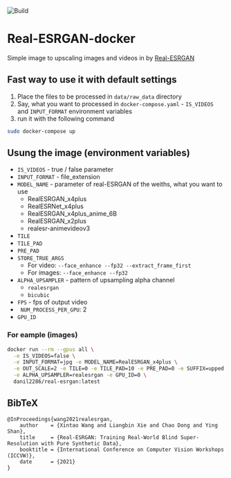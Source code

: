![Build](https://github.com/gdagil/Real-ESRGAN-docker/actions/workflows/docker-publish.yaml/badge.svg)
# Real-ESRGAN-docker

Simple image to upscaling images and videos in  by [Real-ESRGAN](https://github.com/xinntao/Real-ESRGAN)

## Fast way to use it with default settings
1. Place the files to be processed in `data/raw_data` directory
2. Say, what you want to processed in `docker-compose.yaml` - `IS_VIDEOS`  and `INPUT_FORMAT` environment variables
3. run it with the following command
```bash
sudo docker-compose up
```

## Usung the image (environment variables)
* `IS_VIDEOS` - true / false parameter
* `INPUT_FORMAT` - file_extension
* `MODEL_NAME` - parameter of real-ESRGAN of the weiths, what you want to use
    * RealESRGAN_x4plus
    * RealESRNet_x4plus
    * RealESRGAN_x4plus_anime_6B
    * RealESRGAN_x2plus
    * realesr-animevideov3
* `TILE`
* `TILE_PAD`
* `PRE_PAD` 
* `STORE_TRUE_ARGS`
    * For video: `--face_enhance --fp32 --extract_frame_first`
    * For images: `--face_enhance --fp32 `
* `ALPHA_UPSAMPLER` - pattern of upsampling alpha channel 
    * `realesrgan`
    * `bicubic`
* `FPS` - fps of output video
* ` NUM_PROCESS_PER_GPU`: 2
* `GPU_ID` 

### For eample (images)
```bash
docker run --rm --gpus all \
  -e IS_VIDEOS=false \
  -e INPUT_FORMAT=jpg -e MODEL_NAME=RealESRGAN_x4plus \
  -e OUT_SCALE=2 -e TILE=0 -e TILE_PAD=10 -e PRE_PAD=0 -e SUFFIX=upped \
  -e ALPHA_UPSAMPLER=realesrgan -e GPU_ID=0 \
  danil2286/real-esrgan:latest
```


## BibTeX
    @InProceedings{wang2021realesrgan,
        author    = {Xintao Wang and Liangbin Xie and Chao Dong and Ying Shan},
        title     = {Real-ESRGAN: Training Real-World Blind Super-Resolution with Pure Synthetic Data},
        booktitle = {International Conference on Computer Vision Workshops (ICCVW)},
        date      = {2021}
    }
